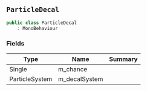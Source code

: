 ## `ParticleDecal`

```csharp
public class ParticleDecal
    : MonoBehaviour

```

### Fields

| Type | Name | Summary | 
| --- | --- | --- | 
| Single | m_chance |  | 
| ParticleSystem | m_decalSystem |  | 


